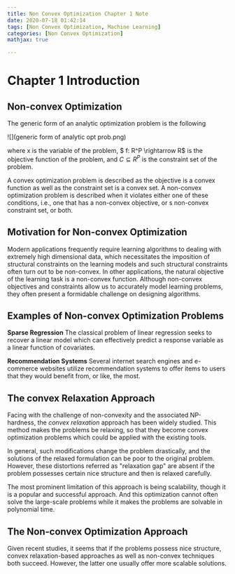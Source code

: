 ```yaml
---
title: Non Convex Optimization Chapter 1 Note
date: 2020-07-18 01:42:14
tags: [Non Convex Optimization, Machine Learning]
categories: [Non Convex Optimization]
mathjax: true

---
```


# Chapter 1 Introduction

## Non-convex Optimization

The generic form of an analytic optimization problem is the following

![](generic form of analytic opt prob.png)

where x is the variable of the problem, $ f: R^P \rightarrow R$ is the objective function of the problem, and $C\subseteq R^P$ is the constraint set of the problem.

A convex optimization problem is  described as the objective is a convex function as well as the constraint set is a convex set. A non-convex optimization problem is described when it violates either one of these conditions, i.e., one that has a non-convex objective, or s non-convex constraint set, or both.

<!-- more -->

## Motivation for Non-convex Optimization

Modern applications frequently require learning algorithms to dealing with extremely high dimensional data, which necessitates the imposition of structural constraints on the learning models and such structural constraints often turn out to be non-convex. In other applications, the natural objective of the learning task is a non-convex function. Although non-convex objectives and constraints allow us to accurately model learning problems, they often present a formidable challenge on designing algorithms.

## Examples of Non-convex Optimization Problems

**Sparse Regression** The classical problem of linear regression seeks to recover a linear model which can effectively  predict a response variable as a linear function of covariates.

**Recommendation Systems** Several internet search engines and e-commerce websites utilize recommendation systems to offer items to users that they would benefit from, or like, the most.

## The convex Relaxation Approach

 Facing with the challenge of non-convexity and the associated NP-hardness, the *convex relaxation* approach has been widely studied.  This method makes the problems be relaxing, so that they  become convex optimization problems which could be applied with the existing tools.

In general, such modifications change the problem drastically, and the solutions of the relaxed formulation can be poor to the original problem. However, these distortions referred as "relaxation gap" are absent if the problem possesses certain nice structure and then is relaxed carefully.

The most prominent limitation of this approach is being scalability, though it is a popular and successful approach. And this optimization cannot often solve the large-scale problems while it makes the problems are solvable in polynomial time.

## The Non-convex Optimization Approach

Given recent studies, it seems that if the problems possess nice structure, convex relaxation-based approaches as well as non-convex techniques both succeed. However, the latter one usually offer more scalable solutions.

